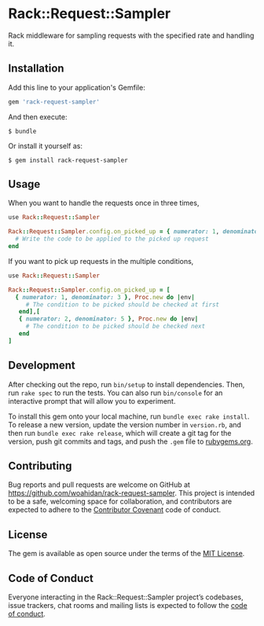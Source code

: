 # Rack::Request::Sampler

Rack middleware for sampling requests with the specified rate and handling it.

## Installation

Add this line to your application's Gemfile:

```ruby
gem 'rack-request-sampler'
```

And then execute:

    $ bundle

Or install it yourself as:

    $ gem install rack-request-sampler

## Usage

When you want to handle the requests once in three times,

```ruby
use Rack::Request::Sampler

Rack::Request::Sampler.config.on_picked_up = { numerator: 1, denominator: 3 }, Proc.new do |env|
  # Write the code to be applied to the picked up request
end
```

If you want to pick up requests in the multiple conditions, 

```ruby
use Rack::Request::Sampler

Rack::Request::Sampler.config.on_picked_up = [
  { numerator: 1, denominator: 3 }, Proc.new do |env|
     # The condition to be picked should be checked at first
   end],[
   { numerator: 2, denominator: 5 }, Proc.new do |env|
     # The condition to be picked should be checked next
   end
]
```

## Development

After checking out the repo, run `bin/setup` to install dependencies. Then, run `rake spec` to run the tests. You can also run `bin/console` for an interactive prompt that will allow you to experiment.

To install this gem onto your local machine, run `bundle exec rake install`. To release a new version, update the version number in `version.rb`, and then run `bundle exec rake release`, which will create a git tag for the version, push git commits and tags, and push the `.gem` file to [rubygems.org](https://rubygems.org).

## Contributing

Bug reports and pull requests are welcome on GitHub at https://github.com/woahidan/rack-request-sampler. This project is intended to be a safe, welcoming space for collaboration, and contributors are expected to adhere to the [Contributor Covenant](http://contributor-covenant.org) code of conduct.

## License

The gem is available as open source under the terms of the [MIT License](https://opensource.org/licenses/MIT).

## Code of Conduct

Everyone interacting in the Rack::Request::Sampler project’s codebases, issue trackers, chat rooms and mailing lists is expected to follow the [code of conduct](https://github.com/woahidan/rack-request-sampler/blob/master/CODE_OF_CONDUCT.md).
